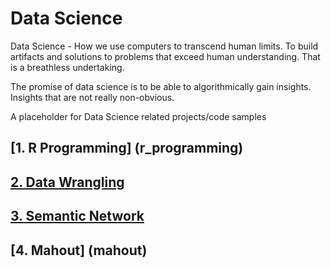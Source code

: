 # Data Science

Data Science - How we use computers to transcend human limits. To build artifacts and solutions to problems that exceed human understanding. That is a breathless undertaking. 

The promise of data science is to be able to algorithmically gain insights. Insights that are not really non-obvious.


A placeholder for Data Science related projects/code samples

## [1. R Programming] (r_programming)

## [2. Data Wrangling](wrangling/README.md)

## [3. Semantic Network](semanticnetwork/README.md)

## [4. Mahout] (mahout)